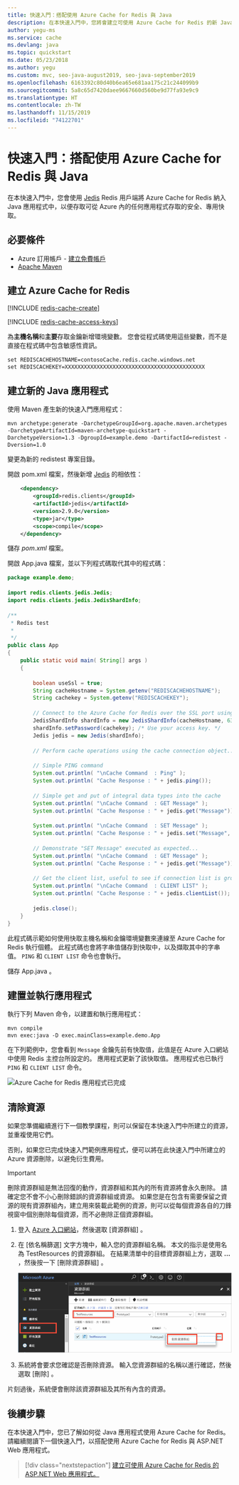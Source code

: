 ```yaml
---
title: 快速入門：搭配使用 Azure Cache for Redis 與 Java
description: 在本快速入門中，您將會建立可使用 Azure Cache for Redis 的新 Java 應用程式
author: yegu-ms
ms.service: cache
ms.devlang: java
ms.topic: quickstart
ms.date: 05/23/2018
ms.author: yegu
ms.custom: mvc, seo-java-august2019, seo-java-september2019
ms.openlocfilehash: 6163392c80d40b6ea65e681aa175c21c244099b9
ms.sourcegitcommit: 5a8c65d7420daee9667660d560be9d77fa93e9c9
ms.translationtype: HT
ms.contentlocale: zh-TW
ms.lasthandoff: 11/15/2019
ms.locfileid: "74122701"
---
```

# <a name="quickstart-use-azure-cache-for-redis-with-java"></a>快速入門：搭配使用 Azure Cache for Redis 與 Java

在本快速入門中，您會使用 [Jedis](https://github.com/xetorthio/jedis) Redis 用戶端將 Azure Cache for Redis 納入 Java 應用程式中，以便存取可從 Azure 內的任何應用程式存取的安全、專用快取。

## <a name="prerequisites"></a>必要條件

- Azure 訂用帳戶 - [建立免費帳戶](https://azure.microsoft.com/free/)
- [Apache Maven](https://maven.apache.org/download.cgi)

## <a name="create-an-azure-cache-for-redis"></a>建立 Azure Cache for Redis

[!INCLUDE [redis-cache-create](../../includes/redis-cache-create.md)]

[!INCLUDE [redis-cache-access-keys](../../includes/redis-cache-access-keys.md)]

為**主機名稱**和**主要**存取金鑰新增環境變數。 您會從程式碼使用這些變數，而不是直接在程式碼中包含敏感性資訊。

```CMD 
set REDISCACHEHOSTNAME=contosoCache.redis.cache.windows.net
set REDISCACHEKEY=XXXXXXXXXXXXXXXXXXXXXXXXXXXXXXXXXXXXXXXXXXXX
```

## <a name="create-a-new-java-app"></a>建立新的 Java 應用程式

使用 Maven 產生新的快速入門應用程式：

```CMD
mvn archetype:generate -DarchetypeGroupId=org.apache.maven.archetypes -DarchetypeArtifactId=maven-archetype-quickstart -DarchetypeVersion=1.3 -DgroupId=example.demo -DartifactId=redistest -Dversion=1.0
```

變更為新的 redistest  專案目錄。

開啟 pom.xml  檔案，然後新增 [Jedis](https://github.com/xetorthio/jedis) 的相依性：

```xml
    <dependency>
        <groupId>redis.clients</groupId>
        <artifactId>jedis</artifactId>
        <version>2.9.0</version>
        <type>jar</type>
        <scope>compile</scope>
    </dependency>
```

儲存 *pom.xml* 檔案。

開啟 App.java  檔案，並以下列程式碼取代其中的程式碼：

```java
package example.demo;

import redis.clients.jedis.Jedis;
import redis.clients.jedis.JedisShardInfo;

/**
 * Redis test
 *
 */
public class App 
{
    public static void main( String[] args )
    {

        boolean useSsl = true;
        String cacheHostname = System.getenv("REDISCACHEHOSTNAME");
        String cachekey = System.getenv("REDISCACHEKEY");

        // Connect to the Azure Cache for Redis over the SSL port using the key.
        JedisShardInfo shardInfo = new JedisShardInfo(cacheHostname, 6380, useSsl);
        shardInfo.setPassword(cachekey); /* Use your access key. */
        Jedis jedis = new Jedis(shardInfo);      

        // Perform cache operations using the cache connection object...

        // Simple PING command        
        System.out.println( "\nCache Command  : Ping" );
        System.out.println( "Cache Response : " + jedis.ping());

        // Simple get and put of integral data types into the cache
        System.out.println( "\nCache Command  : GET Message" );
        System.out.println( "Cache Response : " + jedis.get("Message"));

        System.out.println( "\nCache Command  : SET Message" );
        System.out.println( "Cache Response : " + jedis.set("Message", "Hello! The cache is working from Java!"));

        // Demonstrate "SET Message" executed as expected...
        System.out.println( "\nCache Command  : GET Message" );
        System.out.println( "Cache Response : " + jedis.get("Message"));

        // Get the client list, useful to see if connection list is growing...
        System.out.println( "\nCache Command  : CLIENT LIST" );
        System.out.println( "Cache Response : " + jedis.clientList());

        jedis.close();
    }
}
```

此程式碼示範如何使用快取主機名稱和金鑰環境變數來連線至 Azure Cache for Redis 執行個體。 此程式碼也會將字串值儲存到快取中，以及擷取其中的字串值。 `PING` 和 `CLIENT LIST` 命令也會執行。 

儲存 App.java  。

## <a name="build-and-run-the-app"></a>建置並執行應用程式

執行下列 Maven 命令，以建置和執行應用程式：

```CMD
mvn compile
mvn exec:java -D exec.mainClass=example.demo.App
```

在下列範例中，您會看到 `Message` 金鑰先前有快取值，此值是在 Azure 入口網站中使用 Redis 主控台所設定的。 應用程式更新了該快取值。 應用程式也已執行 `PING` 和 `CLIENT LIST` 命令。

![Azure Cache for Redis 應用程式已完成](./media/cache-java-get-started/azure-cache-redis-complete.png)

## <a name="clean-up-resources"></a>清除資源

如果您準備繼續進行下一個教學課程，則可以保留在本快速入門中所建立的資源，並重複使用它們。

否則，如果您已完成快速入門範例應用程式，便可以將在此快速入門中所建立的 Azure 資源刪除，以避免衍生費用。 

> [!IMPORTANT]
> 刪除資源群組是無法回復的動作，資源群組和其內的所有資源將會永久刪除。 請確定您不會不小心刪除錯誤的資源群組或資源。 如果您是在包含有需要保留之資源的現有資源群組內，建立用來裝載此範例的資源，則可以從每個資源各自的刀鋒視窗中個別刪除每個資源，而不必刪除正個資源群組。
>

1. 登入 [Azure 入口網站](https://portal.azure.com)，然後選取 [資源群組]  。

1. 在 [依名稱篩選]  文字方塊中，輸入您的資源群組名稱。 本文的指示是使用名為 TestResources  的資源群組。 在結果清單中的目標資源群組上方，選取 **...** ，然後按一下 [刪除資源群組]  。

   ![Azure 資源群組已刪除](./media/cache-java-get-started/azure-cache-redis-delete-resource-group.png)

1. 系統將會要求您確認是否刪除資源。 輸入您資源群組的名稱以進行確認，然後選取 [刪除]  。

片刻過後，系統便會刪除該資源群組及其所有內含的資源。

## <a name="next-steps"></a>後續步驟

在本快速入門中，您已了解如何從 Java 應用程式使用 Azure Cache for Redis。 請繼續閱讀下一個快速入門，以搭配使用 Azure Cache for Redis 與 ASP.NET Web 應用程式。

> [!div class="nextstepaction"]
> [建立可使用 Azure Cache for Redis 的 ASP.NET Web 應用程式。](./cache-web-app-howto.md)
